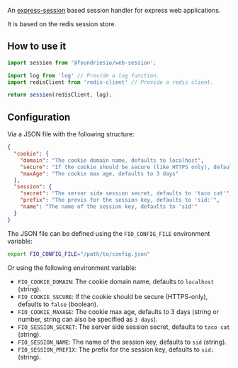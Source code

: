 An [express-session](https://github.com/expressjs/session) based session handler for express web applications.

It is based on the redis session store.

## How to use it

```JavaScript
import session from '@foundriesio/web-session';

import log from 'log' // Provide a log function.
import redisClient from 'redis-client' // Provide a redis client.

return session(redisClient, log);
```

## Configuration

Via a JSON file with the following structure:

```JSON
{
  "cookie": {
    "domain": "The cookie domain name, defaults to localhost",
    "secure": "If the cookie should be secure (like HTTPS only), defaults to false",
    "maxAge": "The cookie max age, defaults to 3 days"
  },
  "session": {
    "secret": "The server side session secret, defaults to 'taco cat'",
    "prefix": "The previs for the session key, defaults to 'sid:'",
    "name": "The name of the session key, defaults to 'sid'"
  }
}
```

The JSON file can be defined using the `FIO_CONFIG_FILE` environment variable:

```bash
export FIO_CONFIG_FILE="/path/to/config.json"
```

Or using the following environment variable:

- `FIO_COOKIE_DOMAIN`: The cookie domain name, defaults to `localhost` (string).
- `FIO_COOKIE_SECURE`: If the cookie should be secure (HTTPS-only), defaults to `false` (boolean).
- `FIO_COOKIE_MAXAGE`: The cookie max age, defaults to 3 days (string or number, string can also be specified as `3 days`).
- `FIO_SESSION_SECRET`: The server side session secret, defaults to `taco cat` (string).
- `FIO_SESSION_NAME`: The name of the session key, defaults to `sid` (string).
- `FIO_SESSION_PREFIX`: The prefix for the session key, defaults to `sid:` (string).

